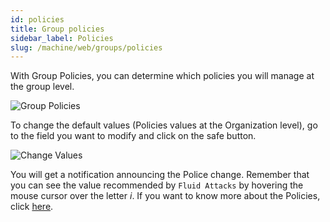 ```yaml
---
id: policies
title: Group policies
sidebar_label: Policies
slug: /machine/web/groups/policies
---
```


With Group Policies,
you can determine which policies
you will manage at the group level.

![Group Policies](https://res.cloudinary.com/fluid-attacks/image/upload/v1659130141/docs/web/groups/policies/group_policies.png)

To change the default values
(Policies values at the
Organization level),
go to the field you want to
modify and click on the safe button.

![Change Values](https://res.cloudinary.com/fluid-attacks/image/upload/v1659130141/docs/web/groups/policies/change_policies.png)

You will get a notification
announcing the Police change.
Remember that you can see the
value recommended by `Fluid Attacks`
by hovering the mouse cursor
over the letter _i_.
If you want to know
more about the Policies,
click [here](/machine/web/organization/policies).
